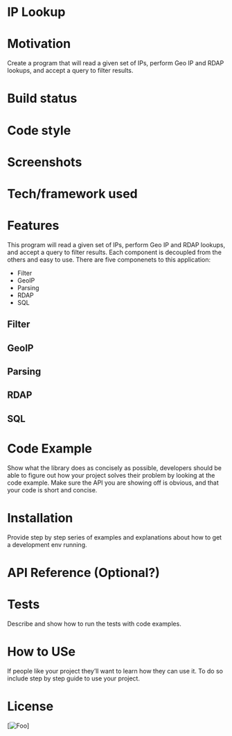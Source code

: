 # IP Lookup 
# Motivation
Create a program that will read a given set of IPs, perform Geo IP and RDAP lookups, and accept a query to filter results.
# Build status
# Code style
# Screenshots 
# Tech/framework used  
# Features
This program will read a given set of IPs, perform Geo IP and RDAP lookups, and accept a query to filter results. Each component is decoupled from the others and easy to use. There are five componenets to this application:
- Filter
- GeoIP
- Parsing
- RDAP
- SQL

## Filter
## GeoIP
## Parsing
## RDAP
## SQL

# Code Example 
Show what the library does as concisely as possible, developers should be able to figure out how your project solves their problem by looking at the code example. Make sure the API you are showing off is obvious, and that your code is short and concise.
# Installation 
Provide step by step series of examples and explanations about how to get a development env running.
# API Reference (Optional?)
# Tests 
Describe and show how to run the tests with code examples.
# How to USe
If people like your project they’ll want to learn how they can use it. To do so include step by step guide to use your project.
# License
[![Foo](https://upload.wikimedia.org/wikipedia/commons/thumb/0/0c/MIT_logo.svg/440px-MIT_logo.svg.png)]
